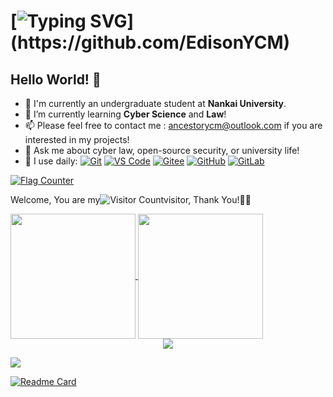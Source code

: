 # [![Typing SVG](https://readme-typing-svg.demolab.com?font=Fira+Code&pause=1000&width=435&lines=Nice+To+Meet+U,+This+is+Edison!;Welcome+to+my+homepage!)](https://github.com/EdisonYCM)
## Hello World! 👋

- 🔭 I'm currently an undergraduate student at **Nankai University**.  
- 🌱 I’m currently learning **Cyber Science** and **Law**!
- 📫 Please feel free to contact me : ancestorycm@outlook.com if you are interested in my projects!
- 💬 Ask me about cyber law, open-source security, or university life!  
- 🚀 I use daily:
  [![Git](https://img.shields.io/badge/-Git-000000?logo=git&logoColor=FF7043)](https://github.com/EdisonYCM/)
  [![VS Code](https://img.shields.io/badge/-VS%20Code-007ACC?style=plastic&logo=visual-studio-code)](https://github.com/EdisonYCM/)
  [![Gitee](https://img.shields.io/badge/-Gitee-A80025?logo=gitee&logoColor=F16061)](https://github.com/EdisonYCM/)
  [![GitHub](https://img.shields.io/badge/-GitHub-181717?style=plastic&logo=github)](https://github.com/EdisonYCM/)
  [![GitLab](https://img.shields.io/badge/-GitLab-FCA121?style=plastic&logo=gitlab)](https://github.com/EdisonYCM/)
  
<!-- 访问人数统计 -->  
<a href="https://info.flagcounter.com/GzXI"><img src="https://s01.flagcounter.com/map/GzXI/size_m/txt_221CD4/border_CCCCCC/pageviews_0/viewers_0/flags_0/" alt="Flag Counter" border="0"></a>
<!--
<a href="https://clustrmaps.com/site/1c65b" title="ClustrMaps"><img src="https://www.clustrmaps.com/map_v2.png?d=H30ZQ3N-bQy_hclyMRd7bcp0GZZtOGg8ufOdwTkKeJk&cl=ffffff"></a>
-->  

Welcome, You are my![Visitor Count](https://profile-counter.glitch.me/EdisonYCM/count.svg)visitor, Thank You!🎉🎉

<!-- 常用语言占比统计 --> 
<a href="https://github.com/EdisonYCM">
  <img height=200 align="center" src="https://github-readme-stats.vercel.app/api?username=EdisonYCM&show_icons=true&theme=swift" />
</a><a href="https://github.com/EdisonYCM">
  <img height=200 align="center" src="https://github-readme-stats.vercel.app/api/top-langs?username=EdisonYCM&layout=compact&langs_count=8&card_width=320" />
</a>


<!-- 奖杯 --> 
<div align="center"> <img src="https://github-profile-trophy.vercel.app/?username=EdisonYCM&margin-w=15&no-bg=true&no-frame=true" /> </div>

![](https://activity-graph.herokuapp.com/graph?username=EdisonYCM&theme=github)

<!-- 项目展示 --> 
[![Readme Card](https://github-readme-stats.vercel.app/api/pin/?username=EdisonYCM&repo=Database_System)](https://github.com/EdisonYCM/Database_System/)
<!-- 项目展示 
<a href="https://github.com/anuraghazra/github-readme-stats">
  <img align="center" src="https://github-readme-stats.vercel.app/api/pin/?username=anuraghazra&repo=github-readme-stats" />
</a>
<a href="https://github.com/anuraghazra/convoychat">
  <img align="center" src="https://github-readme-stats.vercel.app/api/pin/?username=anuraghazra&repo=convoychat" />
</a>
--> 







<!-- 仓库状态统计 
![EdisonYCM's GitHub stats](https://github-readme-stats.vercel.app/api?username=EdisonYCM&show_icons=true&theme=swift)
-->  
<!--
**EdisonYCM/EdisonYCM** is a ✨ _special_ ✨ repository because its `README.md` (this file) appears on your GitHub profile.
Here are some ideas to get you started:
- 🔭 I'm currently an undergraduate student at **Nankai University**.
- 🌱 I’m currently learning **Cyber Science** and **Law**!
- 👯 I’m looking to collaborate on ...
- 🤔 I’m looking for help with ...
- 💬 Ask me about ...
- 📫 How to reach me: ...
- 😄 Pronouns: ...
- ⚡ Fun fact: ...
-->
<!--
- 👯 I’m looking to collaborate on cybersecurity projects or legal-tech initiatives.  
- 🤔 I’m looking for help with ... (e.g., blockchain security, legal informatics)  
- 📫 How to reach me: edison_ycm@example.com (or via [LinkedIn](链接))  
- ⚡ Fun fact: I love solving CTF challenges and reading sci-fi novels!  
-->
<!-- 可选：保留注释用于临时记录或草稿 -->  
<!-- 例如：待补充的项目链接：[My Project](link) 
[![JavaScript](https://img.shields.io/badge/JavaScript-000000?logo=JavaScript&logoColor=FFCA28)](https://linweiqian.github.io/linweiqianBlog/)
- 🚀 I use daily:
  [![JavaScript](https://img.shields.io/badge/JavaScript-000000?logo=JavaScript&logoColor=FFCA28)](https://github.com/EdisonYCM/)
  [![Vue](https://img.shields.io/badge/Vue.js-35495E?logo=vue.js&logoColor=4FC08D)](https://github.com/EdisonYCM/)
  [![Git](https://img.shields.io/badge/-Git-000000?logo=git&logoColor=FF7043)](https://github.com/EdisonYCM/)
  [![Shell](https://img.shields.io/badge/-Shell-4EC422?logo=Shell&logoColor=FF7043)](https://github.com/EdisonYCM/)
  [![Nginx](https://img.shields.io/badge/-Nginx-F6C915?logo=nginx&logoColor=029137)](https://github.com/EdisonYCM/)
  [![Webpack](https://img.shields.io/badge/-webpack-2B3A42?logo=webpack&logoColor=75AFCC)](https://github.com/EdisonYCM/)
  [![NPM](https://img.shields.io/badge/-NPM-2875E3?logo=npm&logoColor=029137)](https://github.com/EdisonYCM/)
  [![Postman](https://img.shields.io/badge/-Postman-7A1FA2?logo=postman&logoColor=FC8019)](https://github.com/EdisonYCM/)
  [![Docker](https://img.shields.io/badge/docker-20232A?logo=docker&logoColor=61DAFB)](https://github.com/EdisonYCM/)
  [![Jenkins](https://img.shields.io/badge/-Jenkins-F6C915?logo=jenkins&logoColor=F16061)](https://github.com/EdisonYCM/)

- 💻 I work using:
  [![VS Code](https://img.shields.io/badge/-VS%20Code-007ACC?style=plastic&logo=visual-studio-code)](https://github.com/EdisonYCM/)
  [![GoLand](https://img.shields.io/badge/-GoLand-000?logo=goland&logoColor=00ACC1)](https://github.com/EdisonYCM/)
  [![Gitee](https://img.shields.io/badge/-Gitee-A80025?logo=gitee&logoColor=F16061)](https://github.com/EdisonYCM/)
  [![GitHub](https://img.shields.io/badge/-GitHub-181717?style=plastic&logo=github)](https://github.com/EdisonYCM/)
  [![GitLab](https://img.shields.io/badge/-GitLab-FCA121?style=plastic&logo=gitlab)](https://github.com/EdisonYCM/)
  [![Linux](https://img.shields.io/badge/-Linux-F16061?logo=linux&logoColor=000)](https://github.com/EdisonYCM/)
  [![Git Extensions](https://img.shields.io/badge/-Git%20Extensions-green?logo=git%20extensions&logoColor=DE3929)](https://github.com/EdisonYCM/)

- ⚙️ I also use and work:
  [![Golang](https://img.shields.io/badge/-Golang-02569B?logo=go&logoColor=00ACC1)](https://github.com/EdisonYCM/)
  [![React Native](https://img.shields.io/badge/React_Native-20232A?logo=react&logoColor=61DAFB)](https://github.com/EdisonYCM/)
  [![PostgreSQL](https://img.shields.io/badge/-PostgreSQL-336791?style=plastic&logo=postgresql)](https://github.com/EdisonYCM/)
  [![HTML5](https://img.shields.io/badge/-HTML5-E34F26?style=plastic&logo=html5&logoColor=white)](https://github.com/EdisonYCM/)
  [![CSS3](https://img.shields.io/badge/-CSS3-1572B6?style=plastic&logo=css3)](https://github.com/EdisonYCM/)
  
- 🌱 I’m currently learning:
  [![V8](https://img.shields.io/badge/-V8-3DDC84?logo=v8&logoColor=4788F4)](https://github.com/EdisonYCM/)
  [![Golang](https://img.shields.io/badge/-Golang-02569B?logo=go&logoColor=00ACC1)](https://github.com/EdisonYCM/)
  [![React Native](https://img.shields.io/badge/React_Native-20232A?logo=react&logoColor=61DAFB)](https://github.com/EdisonYCM/)
  [![Kubernetes](https://img.shields.io/badge/-Kubernetes-F5F5F5?logo=Kubernetes&logoColor=316CE6)](https://github.com/EdisonYCM/)
-->  
